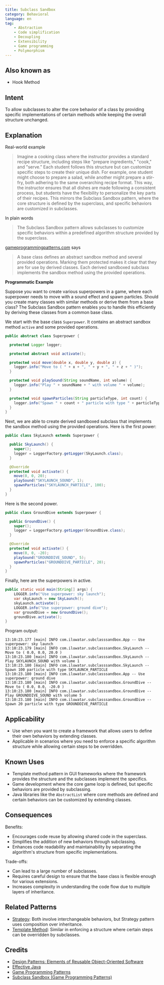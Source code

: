 ```yaml
---
title: Subclass Sandbox 
category: Behavioral
language: en
tag:
    - Abstraction
    - Code simplification
    - Decoupling
    - Extensibility
    - Game programming
    - Polymorphism
---
```


## Also known as

* Hook Method

## Intent

To allow subclasses to alter the core behavior of a class by providing specific implementations of certain methods while keeping the overall structure unchanged.
  
## Explanation

Real-world example

> Imagine a cooking class where the instructor provides a standard recipe structure, including steps like "prepare ingredients," "cook," and "serve." Each student follows this structure but can customize specific steps to create their unique dish. For example, one student might choose to prepare a salad, while another might prepare a stir-fry, both adhering to the same overarching recipe format. This way, the instructor ensures that all dishes are made following a consistent process, but students have the flexibility to personalize the key parts of their recipes. This mirrors the Subclass Sandbox pattern, where the core structure is defined by the superclass, and specific behaviors are customized in subclasses.

In plain words

> The Subclass Sandbox pattern allows subclasses to customize specific behaviors within a predefined algorithm structure provided by the superclass.

[gameprogrammingpatterns.com](https://gameprogrammingpatterns.com/) says

> A base class defines an abstract sandbox method and several provided operations. Marking them protected makes it clear that they are for use by derived classes. Each derived sandboxed subclass implements the sandbox method using the provided operations.

**Programmatic Example**

Suppose you want to create various superpowers in a game, where each superpower needs to move with a sound effect and spawn particles. Should you create many classes with similar methods or derive them from a base class? The Subclass Sandbox pattern enables you to handle this efficiently by deriving these classes from a common base class.

We start with the base class `Superpower`. It contains an abstract sandbox method `active` and some provided operations.

```java
public abstract class Superpower {

  protected Logger logger;

  protected abstract void activate();

  protected void move(double x, double y, double z) {
    logger.info("Move to ( " + x + ", " + y + ", " + z + " )");
  }

  protected void playSound(String soundName, int volume) {
    logger.info("Play " + soundName + " with volume " + volume);
  }

  protected void spawnParticles(String particleType, int count) {
    logger.info("Spawn " + count + " particle with type " + particleType);
  }
}
```

Next, we are able to create derived sandboxed subclass that implements the sandbox method using the provided operations. Here is the first power:

```java
public class SkyLaunch extends Superpower {

  public SkyLaunch() {
    super();
    logger = LoggerFactory.getLogger(SkyLaunch.class);
  }

  @Override
  protected void activate() {
    move(0, 0, 20);
    playSound("SKYLAUNCH_SOUND", 1);
    spawnParticles("SKYLAUNCH_PARTICLE", 100);
  }
}
```

Here is the second power.

```java
public class GroundDive extends Superpower {

  public GroundDive() {
    super();
    logger = LoggerFactory.getLogger(GroundDive.class);
  }

  @Override
  protected void activate() {
    move(0, 0, -20);
    playSound("GROUNDDIVE_SOUND", 5);
    spawnParticles("GROUNDDIVE_PARTICLE", 20);
  }
}
```

Finally, here are the superpowers in active.

```java
public static void main(String[] args) {
    LOGGER.info("Use superpower: sky launch");
    var skyLaunch = new SkyLaunch();
    skyLaunch.activate();
    LOGGER.info("Use superpower: ground dive");
    var groundDive = new GroundDive();
    groundDive.activate();
}
```

Program output:

```
13:10:23.177 [main] INFO com.iluwatar.subclasssandbox.App -- Use superpower: sky launch
13:10:23.179 [main] INFO com.iluwatar.subclasssandbox.SkyLaunch -- Move to ( 0.0, 0.0, 20.0 )
13:10:23.180 [main] INFO com.iluwatar.subclasssandbox.SkyLaunch -- Play SKYLAUNCH_SOUND with volume 1
13:10:23.180 [main] INFO com.iluwatar.subclasssandbox.SkyLaunch -- Spawn 100 particle with type SKYLAUNCH_PARTICLE
13:10:23.180 [main] INFO com.iluwatar.subclasssandbox.App -- Use superpower: ground dive
13:10:23.180 [main] INFO com.iluwatar.subclasssandbox.GroundDive -- Move to ( 0.0, 0.0, -20.0 )
13:10:23.180 [main] INFO com.iluwatar.subclasssandbox.GroundDive -- Play GROUNDDIVE_SOUND with volume 5
13:10:23.180 [main] INFO com.iluwatar.subclasssandbox.GroundDive -- Spawn 20 particle with type GROUNDDIVE_PARTICLE
```

## Applicability  

* Use when you want to create a framework that allows users to define their own behaviors by extending classes.
* Applicable in scenarios where you need to enforce a specific algorithm structure while allowing certain steps to be overridden.

## Known Uses

* Template method pattern in GUI frameworks where the framework provides the structure and the subclasses implement the specifics.
* Game development where the core game loop is defined, but specific behaviors are provided by subclassing.
* Java libraries like the `AbstractList` where core methods are defined and certain behaviors can be customized by extending classes.

## Consequences

Benefits:

* Encourages code reuse by allowing shared code in the superclass.
* Simplifies the addition of new behaviors through subclassing.
* Enhances code readability and maintainability by separating the algorithm's structure from specific implementations.

Trade-offs:

* Can lead to a large number of subclasses.
* Requires careful design to ensure that the base class is flexible enough for various extensions.
* Increases complexity in understanding the code flow due to multiple layers of inheritance.

## Related Patterns

* [Strategy](https://java-design-patterns.com/patterns/strategy/): Both involve interchangeable behaviors, but Strategy pattern uses composition over inheritance.
* [Template Method](https://java-design-patterns.com/patterns/template-method/): Similar in enforcing a structure where certain steps can be overridden by subclasses.

## Credits  

* [Design Patterns: Elements of Reusable Object-Oriented Software](https://amzn.to/3w0pvKI)
* [Effective Java](https://amzn.to/4cGk2Jz)
* [Game Programming Patterns](https://amzn.to/3K96fOn)
* [Subclass Sandbox (Game Programming Patterns)](https://gameprogrammingpatterns.com/subclass-sandbox.html)
